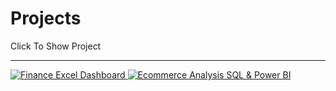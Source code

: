# Projects
Click To Show Project

---

<p align="left">
<a href="https://github.com/sial22/excel_finance_dashboard">
  <img src="https://img.shields.io/badge/Finance_Excel_Dashboard-Excel-blue?style=flat-square" alt="Finance Excel Dashboard"/>
</a>
<a href="https://github.com/sial22/Ecommerce-Analysis-SQL-Power-BI-">
  <img src="https://img.shields.io/badge/Ecommerce_Analysis-SQL-green?style=flat-square" alt="Ecommerce Analysis SQL & Power BI"/>
</p>
